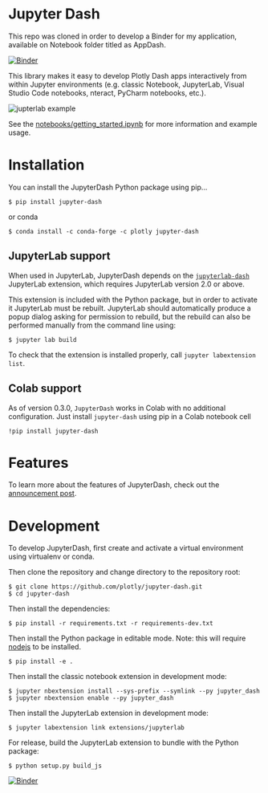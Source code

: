 # Jupyter Dash

This repo was cloned in order to develop a Binder for my application, available on Notebook folder titled as AppDash.



[![Binder](https://mybinder.org/badge_logo.svg)](https://mybinder.org/v2/gh/plotly/jupyter-dash/master?urlpath=tree/notebooks/getting_started.ipynb)

This library makes it easy to develop Plotly Dash apps interactively from within Jupyter environments (e.g. classic Notebook, JupyterLab, Visual Studio Code notebooks, nteract, PyCharm notebooks, etc.).

![jupterlab example](https://user-images.githubusercontent.com/15064365/82324108-150d4200-99a7-11ea-8d22-5c1bb8acaadb.gif)

See the [notebooks/getting_started.ipynb](https://github.com/plotly/jupyter-dash/blob/master/notebooks/getting_started.ipynb) for more information and example usage.

# Installation
You can install the JupyterDash Python package using pip...
```
$ pip install jupyter-dash
```
or conda
```
$ conda install -c conda-forge -c plotly jupyter-dash
```

## JupyterLab support
When used in JupyterLab, JupyterDash depends on the [`jupyterlab-dash`](https://www.npmjs.com/package/jupyterlab-dash) JupyterLab extension, which requires JupyterLab version 2.0 or above.
 
This extension is included with the Python package, but in order to activate it JupyterLab must be rebuilt. JupyterLab should automatically produce a popup dialog asking for permission to rebuild, but the rebuild can also be performed manually from the command line using:
 
 ```
$ jupyter lab build
```

To check that the extension is installed properly, call `jupyter labextension list`.

## Colab support
As of version 0.3.0, `JupyterDash` works in Colab with no additional configuration. Just install `jupyter-dash` using pip in a Colab notebook cell
```
!pip install jupyter-dash
```

# Features
To learn more about the features of JupyterDash, check out the [announcement post](https://medium.com/plotly/introducing-jupyterdash-811f1f57c02e).

# Development
To develop JupyterDash, first create and activate a virtual environment using virtualenv or conda.

Then clone the repository and change directory to the repository root:
```
$ git clone https://github.com/plotly/jupyter-dash.git
$ cd jupyter-dash
```

Then install the dependencies:
```
$ pip install -r requirements.txt -r requirements-dev.txt 
```

Then install the Python package in editable mode. Note: this will require [nodejs](https://nodejs.org/en/) to be installed.
```
$ pip install -e .
```

Then install the classic notebook extension in development mode:
```
$ jupyter nbextension install --sys-prefix --symlink --py jupyter_dash
$ jupyter nbextension enable --py jupyter_dash
```

Then install the JupyterLab extension in development mode:
```
$ jupyter labextension link extensions/jupyterlab
```

For release, build the JupyterLab extension to bundle with the Python package:

```
$ python setup.py build_js
```


[![Binder](https://mybinder.org/badge_logo.svg)](https://mybinder.org/v2/gh/lalz93/Binder5/master)
